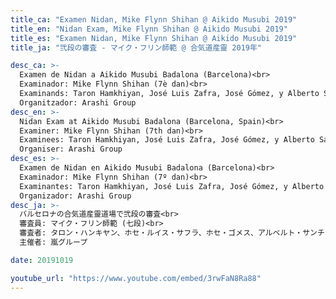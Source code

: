 ```yaml
---
title_ca: "Examen Nidan, Mike Flynn Shihan @ Aikido Musubi 2019"
title_en: "Nidan Exam, Mike Flynn Shihan @ Aikido Musubi 2019"
title_es: "Examen Nidan, Mike Flynn Shihan @ Aikido Musubi 2019"
title_ja: "弐段の審査 - マイク・フリン師範 @ 合気道産靈 2019年"

desc_ca: >-
  Examen de Nidan a Aikido Musubi Badalona (Barcelona)<br>
  Examinador: Mike Flynn Shihan (7è dan)<br>
  Examinands: Taron Hamkhiyan, José Luis Zafra, José Gómez, y Alberto Sancho<br>
  Organitzador: Arashi Group
desc_en: >-
  Nidan Exam at Aikido Musubi Badalona (Barcelona, Spain)<br>
  Examiner: Mike Flynn Shihan (7th dan)<br>
  Examinees: Taron Hamkhiyan, José Luis Zafra, José Gómez, y Alberto Sancho<br>
  Organiser: Arashi Group
desc_es: >-
  Examen de Nidan en Aikido Musubi Badalona (Barcelona)<br>
  Examinador: Mike Flynn Shihan (7º dan)<br>
  Examinantes: Taron Hamkhiyan, José Luis Zafra, José Gómez, y Alberto Sancho<br>
  Organizador: Arashi Group
desc_ja: >-
  バルセロナの合気道産靈道場で弐段の審査<br>
  審査員: マイク・フリン師範 (七段)<br>
  審査者: タロン・ハンキヤン、ホセ・ルイス・サフラ、ホセ・ゴメス、アルベルト・サンチョ<br>
  主催者: 嵐グループ

date: 20191019

youtube_url: "https://www.youtube.com/embed/3rwFaN8Ra88"
---
```


